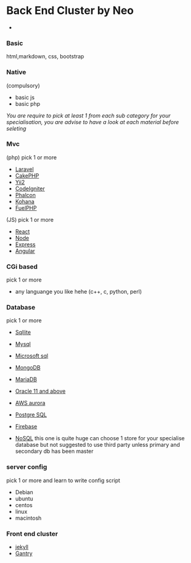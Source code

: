 # Back End Cluster by Neo
-

### Basic

html,markdown, css, bootstrap

### Native 

(compulsory) 

- basic js
- basic php

*You are require to pick at least 1 from each sub category for your specialisation, you are advise to have a look at each material before seleting* 

### Mvc

(php) pick 1 or more
- [Laravel](https://laravel.com/)
- [CakePHP](http://cakephp.org/)
- [Yii2](http://www.yiiframework.com/)
- [CodeIgniter](https://www.codeigniter.com/)
- [Phalcon](https://phalconphp.com/en/)
- [Kohana](http://kohanaframework.org/)
- [FuelPHP](http://fuelphp.com/)

(JS) pick 1 or more
- [React](https://facebook.github.io/react/)
- [Node](https://nodejs.org/en/)
- [Express](http://expressjs.com/)
- [Angular](https://angularjs.org/)

### CGi based

pick 1 or more

- any languange you like hehe (c++, c, python, perl)

### Database 

pick 1 or more
- [Sqllite](https://www.sqlite.org/)
- [Mysql](https://www.mysql.com/)
- [Microsoft sql](https://www.microsoft.com/en-us/server-cloud/products/sql-server/)
- [MongoDB](https://www.mongodb.org/)
- [MariaDB](https://mariadb.org/)
- [Oracle 11 and above](http://www.oracle.com/index.html)
- [AWS aurora](https://aws.amazon.com/rds/aurora/)
- [Postgre SQL](http://www.postgresql.org/)


- [Firebase](https://www.firebase.com/)
- [NoSQL](http://nosql-database.org/) this one is quite huge can choose 1 store for your specialise database but not suggested to use third party unless primary and secondary db has been master

### server config 

pick 1 or more and learn to write config script

- Debian
- ubuntu
- centos
- linux
- macintosh

### Front end cluster

- [jekyll](https://jekyllrb.com/)
- [Gantry](http://gantry.org/)